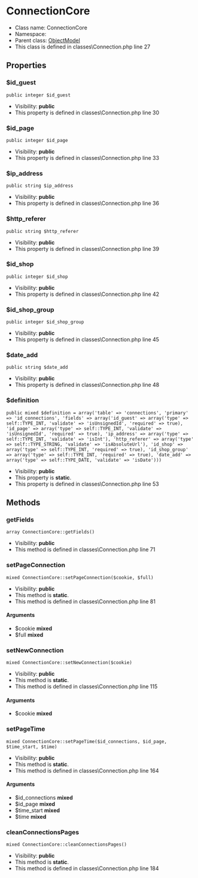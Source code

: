 ConnectionCore
===============






* Class name: ConnectionCore
* Namespace: 
* Parent class: [ObjectModel](ObjectModelCore)
* This class is defined in classes\Connection.php line 27





Properties
----------


### $id_guest

    public integer $id_guest





* Visibility: **public**
* This property is defined in classes\Connection.php line 30


### $id_page

    public integer $id_page





* Visibility: **public**
* This property is defined in classes\Connection.php line 33


### $ip_address

    public string $ip_address





* Visibility: **public**
* This property is defined in classes\Connection.php line 36


### $http_referer

    public string $http_referer





* Visibility: **public**
* This property is defined in classes\Connection.php line 39


### $id_shop

    public integer $id_shop





* Visibility: **public**
* This property is defined in classes\Connection.php line 42


### $id_shop_group

    public integer $id_shop_group





* Visibility: **public**
* This property is defined in classes\Connection.php line 45


### $date_add

    public string $date_add





* Visibility: **public**
* This property is defined in classes\Connection.php line 48


### $definition

    public mixed $definition = array('table' => 'connections', 'primary' => 'id_connections', 'fields' => array('id_guest' => array('type' => self::TYPE_INT, 'validate' => 'isUnsignedId', 'required' => true), 'id_page' => array('type' => self::TYPE_INT, 'validate' => 'isUnsignedId', 'required' => true), 'ip_address' => array('type' => self::TYPE_INT, 'validate' => 'isInt'), 'http_referer' => array('type' => self::TYPE_STRING, 'validate' => 'isAbsoluteUrl'), 'id_shop' => array('type' => self::TYPE_INT, 'required' => true), 'id_shop_group' => array('type' => self::TYPE_INT, 'required' => true), 'date_add' => array('type' => self::TYPE_DATE, 'validate' => 'isDate')))





* Visibility: **public**
* This property is **static**.
* This property is defined in classes\Connection.php line 53


Methods
-------


### getFields

    array ConnectionCore::getFields()





* Visibility: **public**
* This method is defined in classes\Connection.php line 71




### setPageConnection

    mixed ConnectionCore::setPageConnection($cookie, $full)





* Visibility: **public**
* This method is **static**.
* This method is defined in classes\Connection.php line 81


#### Arguments
* $cookie **mixed**
* $full **mixed**



### setNewConnection

    mixed ConnectionCore::setNewConnection($cookie)





* Visibility: **public**
* This method is **static**.
* This method is defined in classes\Connection.php line 115


#### Arguments
* $cookie **mixed**



### setPageTime

    mixed ConnectionCore::setPageTime($id_connections, $id_page, $time_start, $time)





* Visibility: **public**
* This method is **static**.
* This method is defined in classes\Connection.php line 164


#### Arguments
* $id_connections **mixed**
* $id_page **mixed**
* $time_start **mixed**
* $time **mixed**



### cleanConnectionsPages

    mixed ConnectionCore::cleanConnectionsPages()





* Visibility: **public**
* This method is **static**.
* This method is defined in classes\Connection.php line 184



